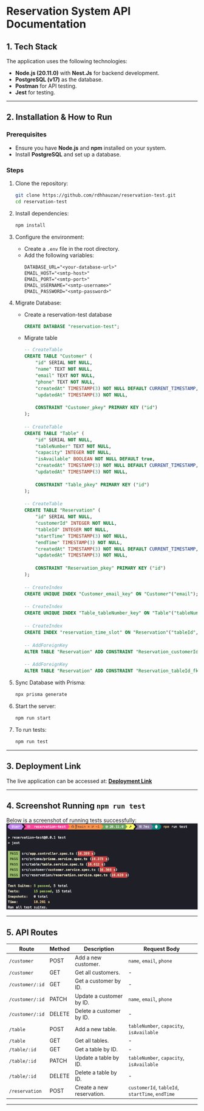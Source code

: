 # Reservation System API Documentation

## 1. Tech Stack
The application uses the following technologies:
- **Node.js (20.11.0)** with **Nest.Js** for backend development.
- **PostgreSQL (v17)** as the database.
- **Postman** for API testing.
- **Jest** for testing.

---

## 2. Installation & How to Run

### Prerequisites
- Ensure you have **Node.js** and **npm** installed on your system.
- Install **PostgreSQL** and set up a database.

### Steps
1. Clone the repository:
   ```bash
   git clone https://github.com/rdhhauzan/reservation-test.git
   cd reservation-test
   ```

2. Install dependencies:
   ```bash
   npm install
   ```

3. Configure the environment:
   - Create a `.env` file in the root directory.
   - Add the following variables:
     ```
     DATABASE_URL="<your-database-url>"
     EMAIL_HOST="<smtp-host>"
     EMAIL_PORT="<smtp-port>"
     EMAIL_USERNAME="<smtp-username>"
     EMAIL_PASSWORD="<smtp-password>"
     ```
4. Migrate Database:
    - Create a reservation-test database
      ```sql
      CREATE DATABASE "reservation-test";
      ```
    - Migrate table
      ```sql
      -- CreateTable
      CREATE TABLE "Customer" (
          "id" SERIAL NOT NULL,
          "name" TEXT NOT NULL,
          "email" TEXT NOT NULL,
          "phone" TEXT NOT NULL,
          "createdAt" TIMESTAMP(3) NOT NULL DEFAULT CURRENT_TIMESTAMP,
          "updatedAt" TIMESTAMP(3) NOT NULL,

          CONSTRAINT "Customer_pkey" PRIMARY KEY ("id")
      );

      -- CreateTable
      CREATE TABLE "Table" (
          "id" SERIAL NOT NULL,
          "tableNumber" TEXT NOT NULL,
          "capacity" INTEGER NOT NULL,
          "isAvailable" BOOLEAN NOT NULL DEFAULT true,
          "createdAt" TIMESTAMP(3) NOT NULL DEFAULT CURRENT_TIMESTAMP,
          "updatedAt" TIMESTAMP(3) NOT NULL,

          CONSTRAINT "Table_pkey" PRIMARY KEY ("id")
      );

      -- CreateTable
      CREATE TABLE "Reservation" (
          "id" SERIAL NOT NULL,
          "customerId" INTEGER NOT NULL,
          "tableId" INTEGER NOT NULL,
          "startTime" TIMESTAMP(3) NOT NULL,
          "endTime" TIMESTAMP(3) NOT NULL,
          "createdAt" TIMESTAMP(3) NOT NULL DEFAULT CURRENT_TIMESTAMP,
          "updatedAt" TIMESTAMP(3) NOT NULL,

          CONSTRAINT "Reservation_pkey" PRIMARY KEY ("id")
      );

      -- CreateIndex
      CREATE UNIQUE INDEX "Customer_email_key" ON "Customer"("email");

      -- CreateIndex
      CREATE UNIQUE INDEX "Table_tableNumber_key" ON "Table"("tableNumber");

      -- CreateIndex
      CREATE INDEX "reservation_time_slot" ON "Reservation"("tableId", "startTime", "endTime");

      -- AddForeignKey
      ALTER TABLE "Reservation" ADD CONSTRAINT "Reservation_customerId_fkey" FOREIGN KEY ("customerId") REFERENCES "Customer"("id") ON DELETE CASCADE ON UPDATE CASCADE;

      -- AddForeignKey
      ALTER TABLE "Reservation" ADD CONSTRAINT "Reservation_tableId_fkey" FOREIGN KEY ("tableId") REFERENCES "Table"("id") ON DELETE CASCADE ON UPDATE CASCADE;
      ```
4. Sync Database with Prisma:

   ```bash
   npx prisma generate
   ```

5. Start the server:
   ```bash
   npm run start
   ```

6. To run tests:
   ```bash
   npm run test
   ```

---

## 3. Deployment Link
The live application can be accessed at: [**Deployment Link**](https://your-deployment-url.com)

---

## 4. Screenshot Running `npm run test`
Below is a screenshot of running tests successfully:
![npm test](./jest-test.png)

---

## 5. API Routes

| **Route**                 | **Method** | **Description**                   | **Request Body**                                                                              |
|---------------------------|------------|-----------------------------------|------------------------------------------------------------------------------------------------------------------|
| `/customer`               | POST       | Add a new customer.              | `name`, `email`, `phone`                                                             |
| `/customer`               | GET        | Get all customers.               | -                                                                                                                |
| `/customer/:id`           | GET        | Get a customer by ID.            | -                                                                                                                |
| `/customer/:id`           | PATCH      | Update a customer by ID.         | `name`, `email`, `phone`                                                             |
| `/customer/:id`           | DELETE     | Delete a customer by ID.         | -                                                                                                                |
| `/table`                  | POST       | Add a new table.                 | `tableNumber`, `capacity`, `isAvailable`                                         |
| `/table`                  | GET        | Get all tables.                  | -                                                                                                                |
| `/table/:id`              | GET        | Get a table by ID.               | -                                                                                                                |
| `/table/:id`              | PATCH      | Update a table by ID.            | `tableNumber`, `capacity`, `isAvailable`                                           |
| `/table/:id`              | DELETE     | Delete a table by ID.            | -                                                                                                                |
| `/reservation`            | POST       | Create a new reservation.        | `customerId`, `tableId`, `startTime`, `endTime`                                      |

---
